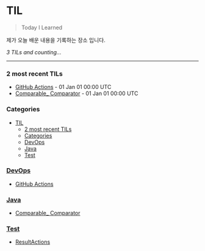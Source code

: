 # TIL
> Today I Learned

제가 오늘 배운 내용을 기록하는 장소 입니다.

_3 TILs and counting..._

---

### 2 most recent TILs

- [GitHub Actions](DevOps/GitHub-Actions.md) - 01 Jan 01 00:00 UTC
- [Comparable_ Comparator](Java/Comparable_Comparator.md) - 01 Jan 01 00:00 UTC

### Categories

- [TIL](#til)
    - [2 most recent TILs](#2-most-recent-tils)
    - [Categories](#categories)
    - [DevOps](#devops)
    - [Java](#java)
    - [Test](#test)

### [DevOps](#devops)
- [GitHub Actions](DevOps/GitHub-Actions.md)

### [Java](#java)
- [Comparable_ Comparator](Java/Comparable_Comparator.md)

### [Test](#test)
- [ResultActions](Test/ResultActions.md)


